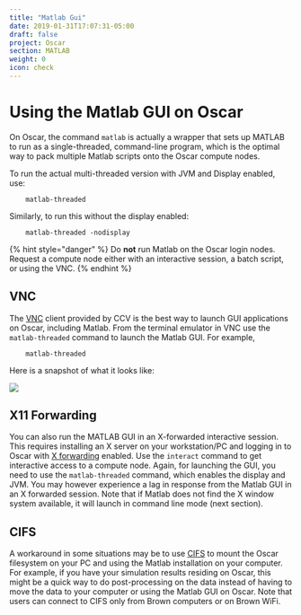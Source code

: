 ```yaml
---
title: "Matlab Gui"
date: 2019-01-31T17:07:31-05:00
draft: false
project: Oscar
section: MATLAB
weight: 0
icon: check
---
```


# Using the Matlab GUI on Oscar

On Oscar, the command `matlab` is actually a wrapper that sets up MATLAB
to run as a single-threaded, command-line program, which is the optimal
way to pack multiple Matlab scripts onto the Oscar compute nodes.

To run the actual multi-threaded version with JVM and Display enabled,
use:

```shell
    matlab-threaded
```

Similarly, to run this without the display enabled:

```shell
    matlab-threaded -nodisplay
```

{% hint style="danger" %}
Do **not** run Matlab on the Oscar login nodes.  Request a compute node
either with an interactive session, a batch script, or using the VNC.
{% endhint %}

## VNC

The [VNC](https://web1.ccv.brown.edu/technologies/vnc) client provided
by CCV is the best way to launch GUI applications on Oscar, including
Matlab. From the terminal emulator in VNC use the
`matlab-threaded` command to launch the Matlab GUI. For example,

```shell
    matlab-threaded
```

Here is a snapshot of what it looks like:

![](https://web1.ccv.brown.edu/sites/default/files/Picture1_0.png)

## X11 Forwarding

You can also run the MATLAB GUI in an X-forwarded interactive session.
This requires installing an X server on your workstation/PC and logging
in to Oscar with [X forwarding](x-forwarding) enabled. Use the
`interact` command to get interactive access to a compute node. Again,
for launching the GUI, you need to use the `matlab-threaded` command,
which enables the display and JVM. You may however experience a lag in
response from the Matlab GUI in an X forwarded session. Note that if
Matlab does not find the X window system available, it will launch in
command line mode (next section).

## CIFS

A workaround in some situations may be to use [CIFS](cifs) to mount the
Oscar filesystem on your PC and using the Matlab installation on your
computer. For example, if you have your simulation results residing on
Oscar, this might be a quick way to do post-processing on the data
instead of having to move the data to your computer or using the Matlab
GUI on Oscar. Note that users can connect to CIFS only from Brown
computers or on Brown WiFi.
